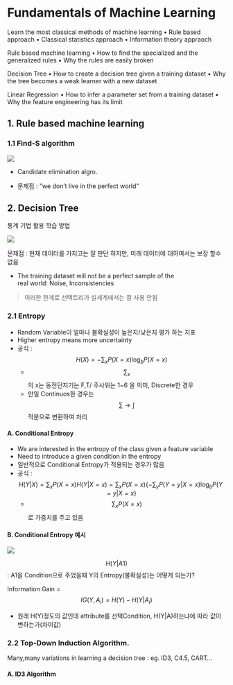 # Fundamentals of Machine Learning

Learn the most classical methods of machine learning
• Rule based approach
• Classical statistics approach
• Information theory appraoch

Rule based machine learning
• How to find the specialized and the generalized rules
• Why the rules are easily broken

Decision Tree
• How to create a decision tree given a training dataset
• Why the tree becomes a weak learner with a new dataset

Linear Regression
• How to infer a parameter set from a training dataset
• Why the feature engineering has its limit

## 1. Rule based machine learning

### 1.1 Find-S algorithm 
![](http://i.imgur.com/XGPSCx8.png)

- Candidate elimination algro.

- 문제점 : "we	don’t	live	in	the	perfect	world"


## 2. Decision	Tree

통계 기법 활용 학습 방법 

![](http://i.imgur.com/RJ6TTK3.png)

문제점 : 현재 데이터를 가지고는 잘 판단 하지만, 미래 데이터에 대하여서는 보장 할수 없음 
-  The	training dataset will not be a perfect sample of the	
real world: Noise, Inconsistencies

> 이러한 한계로 선택트리가 실세계에서는 잘 사용 안됨 

### 2.1 Entropy 
- Random Variable이 얼마나 불확실성이 높은지/낮은지 평가 하는 지표 
- Higher	entropy	means	more	uncertainty
- 공식 : $$H(X) = - \sum_x P(X=x)\log_b P(X=x)$$
    - $$ \sum_x$$ 의 x는 동전던지기는 F,T/ 주사위는 1~6 을 의미, Discrete한 경우 
    - 만일 Continuos한 경우는 $$\sum \rightarrow \int $$ 적분으로 변환하여 처리 


#### A. Conditional Entropy
- We are interested in the	entropy	of	the	class	given	a	feature	variable
- Need	to	introduce	a	given	condition	in	the	entropy
- 일반적으로  Conditional	Entropy가 적용되는 경우가 많음 
- 공식 : $$ H(Y|X) = \sum_x P(X=x) H(Y|X =x) = \sum_x P(X=x)\{-\sum_yP(Y=y|X=x) \log_b P(Y=y|X=x\}   $$ 
    - $$\sum_x P(X=x)$$로 가중치를 주고 있음 

#### B. Conditional Entropy 예시 

![](http://i.imgur.com/plj5Ru5.png)

$$H(Y|A1)$$ : A1을 Condition으로 주었을때 Y의 Entropy(불확실성)는 어떻게 되는가? 

Information Gain = $$IG(Y, A_i)=H(Y) - H(Y|A_i)$$
- 원래 H(Y)정도의 값인데  attribute를 선택Condition, H(Y|A)하는냐에 따라 값이 변하는가(차이값)

### 2.2 Top-Down Induction Algorithm.
Many,many variations in learning a decision tree : eg. ID3, C4.5, CART…

#### A. ID3 Algorithm
